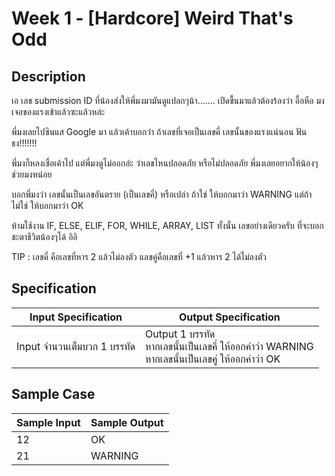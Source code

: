 # Week 1 - [Hardcore] Weird That's Odd
## Description
เอ เลข submission ID ที่น้องส่งให้พี่มงมามันดูแปลกๆน้า....... เปิดขื้นมาแล้วต้องร้องว่า อื้อหือ มงเจอของแรงเข้าแล้วซะแล้วหล่ะ

พี่มงเลยไปซินแส Google มา แล้วเค้าบอกว่า ถ้าเลขที่เจอเป็นเลขคี่ เลขนั้นของแรงแน่นอน ฟันธง!!!!!!!

พี่มงก็หลงเชื่อเค้าไป แต่พี่มงดูไม่ออกอ่ะ ว่าเลขไหนปลอดภัย หรือไม่ปลอดภัย พี่มงเลยอยากให้น้องๆช่วยมงหน่อย

บอกพี่มงว่า เลขนั้นเป็นเลขอันตราย (เป็นเลขคี่) หรือเปล่า ถ้าใช่ ให้บอกมาว่า WARNING แต่ถ้าไม่ใช่ ให้บอกมาว่า OK

ห้ามใช้งาน IF, ELSE, ELIF, FOR, WHILE, ARRAY, LIST ทั้งนั้น เลขอย่างเดียวครับ ที่จะบอกชะตาชีวิตน้องๆได้ อิอิ

TIP : เลขคี่ คือเลขที่หาร 2 แล้วไม่ลงตัว แลขคู่คือเลขที่ +1 แล้วหาร 2 ได้ไม่ลงตัว

## Specification
| Input Specification | Output Specification |
| - | - |
| Input จำนวนเต็มบวก 1 บรรทัด | Output 1 บรรทัด <br> หากเลขนั้นเป็นเลขคี่ ให้ออกคำว่า WARNING <br> หากเลขนั้นเป็นเลขคู่ ให้ออกคำว่า OK |

## Sample Case
| Sample Input | Sample Output |
| ----------------------- | - |
| 12 | OK |
| 21 | WARNING |